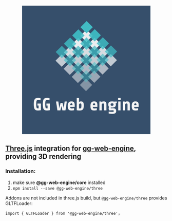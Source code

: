 <p align="center">
  <img src="../../documentation/assets/logo.png" style="height: 400px; width:400px;" alt=''/>
</p>

## [Three.js](https://github.com/mrdoob/three.js) integration for [gg-web-engine](https://github.com/AndyGura/gg-web-engine), providing 3D rendering

### Installation:
1) make sure **@gg-web-engine/core** installed
1) `npm install --save @gg-web-engine/three`

Addons are not included in three.js build, but `@gg-web-engine/three` provides GLTFLoader:
```
import { GLTFLoader } from '@gg-web-engine/three';
```
